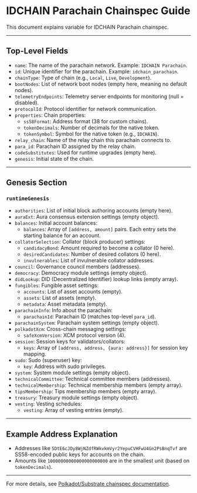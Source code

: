# IDCHAIN Parachain Chainspec Guide

This document explains variable for IDCHAIN Parachain chainspec.

---

## Top-Level Fields

- `name`: The name of the parachain network. Example: `IDCHAIN Parachain`.
- `id`: Unique identifier for the parachain. Example: `idchain_parachain`.
- `chainType`: Type of chain (e.g., `Local`, `Live`, `Development`).
- `bootNodes`: List of network boot nodes (empty here, meaning no default nodes).
- `telemetryEndpoints`: Telemetry server endpoints for monitoring (null = disabled).
- `protocolId`: Protocol identifier for network communication.
- `properties`: Chain properties:
  - `ss58Format`: Address format (38 for custom chains).
  - `tokenDecimals`: Number of decimals for the native token.
  - `tokenSymbol`: Symbol for the native token (e.g., `IDCHAIN`).
- `relay_chain`: Name of the relay chain this parachain connects to.
- `para_id`: Parachain ID assigned by the relay chain.
- `codeSubstitutes`: Used for runtime upgrades (empty here).
- `genesis`: Initial state of the chain.

---

## Genesis Section

### `runtimeGenesis`
- `authorities`: List of initial block authoring accounts (empty here).
- `auraExt`: Aura consensus extension settings (empty object).
- `balances`: Initial account balances:
  - `balances`: Array of `[address, amount]` pairs. Each entry sets the starting balance for an account.
- `collatorSelection`: Collator (block producer) settings:
  - `candidacyBond`: Amount required to become a collator (0 here).
  - `desiredCandidates`: Number of desired collators (0 here).
  - `invulnerables`: List of invulnerable collator addresses.
- `council`: Governance council members (addresses).
- `democracy`: Democracy module settings (empty object).
- `didLookup`: DID (Decentralized Identifier) lookup links (empty array).
- `fungibles`: Fungible asset settings:
  - `accounts`: List of asset accounts (empty).
  - `assets`: List of assets (empty).
  - `metadata`: Asset metadata (empty).
- `parachainInfo`: Info about the parachain:
  - `parachainId`: Parachain ID (matches top-level `para_id`).
- `parachainSystem`: Parachain system settings (empty object).
- `polkadotXcm`: Cross-chain messaging settings:
  - `safeXcmVersion`: XCM protocol version (4).
- `session`: Session keys for validators/collators:
  - `keys`: Array of `[address, address, {aura: address}]` for session key mapping.
- `sudo`: Sudo (superuser) key:
  - `key`: Address with sudo privileges.
- `system`: System module settings (empty object).
- `technicalCommittee`: Technical committee members (addresses).
- `technicalMembership`: Technical membership members (empty array).
- `tipsMembership`: Tips membership members (empty array).
- `treasury`: Treasury module settings (empty object).
- `vesting`: Vesting schedules:
  - `vesting`: Array of vesting entries (empty).

---

## Example Address Explanation
- Addresses like `5DtE6cJDy8WjNZdfRWkvkmVyr2YepuCVHFwU4Gn2PsBnqTvf` are SS58-encoded public keys for accounts on the chain.
- Amounts like `10000000000000000000000` are in the smallest unit (based on `tokenDecimals`).

---

For more details, see [Polkadot/Substrate chainspec documentation](https://docs.substrate.io/reference/chain-specs/).
